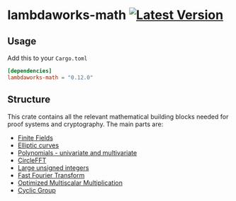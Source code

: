# lambdaworks-math [![Latest Version]][crates.io]

[Latest Version]: https://img.shields.io/crates/v/lambdaworks-math.svg
[crates.io]: https://crates.io/crates/lambdaworks-math


## Usage
Add this to your `Cargo.toml`
```toml
[dependencies]
lambdaworks-math = "0.12.0"
```

## Structure
This crate contains all the relevant mathematical building blocks needed for proof systems and cryptography. The main parts are:
- [Finite Fields](./src/field/README.md)
- [Elliptic curves](./src/elliptic_curve/README.md)
- [Polynomials - univariate and multivariate](./src/polynomial/README.md)
- [CircleFFT](./src/circle/README.md)
- [Large unsigned integers](./src/unsigned_integer/)
- [Fast Fourier Transform](./src/fft/README.md)
- [Optimized Multiscalar Multiplication](./src/msm/)
- [Cyclic Group](./src/cyclic_group.rs)
